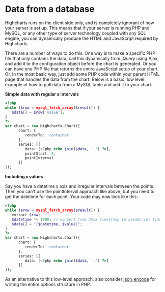 Data from a database
====================

Highcharts runs on the client side only, and is completely ignorant of how your server is set up. This means that if your server is running PHP and MySQL, or any other type of server technology coupled with any SQL engine, you can dynamically produce the HTML and JavaScript required by Highcharts. 

There are a number of ways to do this. One way is to make a specific PHP file that only contains the data, call this dynamically from jQuery using Ajax, and add it to the configuration object before the chart is generated. Or you can have one PHP file that returns the entire JavaScript setup of your chart. Or, in the most basic way, just add some PHP code within your parent HTML page that handles the data from the chart. Below is a basic, low level example of how to pull data from a MySQL table and add it to your chart.

**Simple data with regular x intervals**


```php
<?php
while ($row = mysql_fetch_array($result)) {
   $data[] = $row['value'];
}
?>
var chart = new Highcharts.Chart({
      chart: {
         renderTo: 'container'
      },
      series: [{
         data: [<?php echo join($data, ',') ?>],
         pointStart: 0,
         pointInterval
      }]
});
```

**Including x values**

Say you have a datetime x axis and irregular intervals between the points. Then you can't use the pointInterval approach like above, but you need to get the datetime for each point. Your code may now look like this:

```php
<?php
while ($row = mysql_fetch_array($result)) {
   extract $row;
   $datetime *= 1000; // convert from Unix timestamp to JavaScript time
   $data[] = "[$datetime, $value]";
}
?>
var chart = new Highcharts.Chart({
      chart: {
         renderTo: 'container'
      },
      series: [{
         data: [<?php echo join($data, ',') ?>]
      }]
});
```

As an alternative to this low-level approach, also consider [json_encode](https://php.net/manual/en/function.json-encode.php) for writing the entire options structure in PHP.
